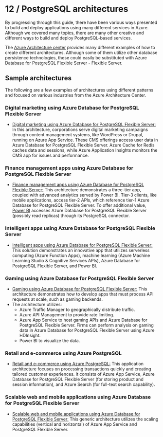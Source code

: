 # 12 / PostgreSQL architectures

By progressing through this guide, there have been various ways presented to build and deploy applications using many different services in Azure.  Although we covered many topics, there are many other creative and different ways to build and deploy PostgreSQL-based services.

The [Azure Architecture center](https://docs.microsoft.com/azure/architecture/) provides many different examples of how to create different architectures.  Although some of them utilize other database persistence technologies, these could easily be substituted with Azure Database for PostgreSQL Flexible Server - Flexible Server.  

## Sample architectures

The following are a few examples of architectures using different patterns and focused on various industries from the Azure Architecture Center.

### Digital marketing using Azure Database for PostgreSQL Flexible Server

- [Digital marketing using Azure Database for PostgreSQL Flexible Server:](https://docs.microsoft.com/azure/architecture/solution-ideas/articles/digital-marketing-using-azure-database-for-PostgreSQL) In this architecture, corporations serve digital marketing campaigns through content management systems, like WordPress or Drupal, running on Azure App Service. These CMS offerings access user data in Azure Database for PostgreSQL Flexible Server. Azure Cache for Redis caches data and sessions, while Azure Application Insights monitors the CMS app for issues and performance.

### Finance management apps using Azure Database for PostgreSQL Flexible Server

- [Finance management apps using Azure Database for PostgreSQL Flexible Server:](https://docs.microsoft.com/azure/architecture/solution-ideas/articles/finance-management-apps-using-azure-database-for-PostgreSQL) This architecture demonstrates a three-tier app, coupled with advanced analytics served by Power BI. Tier-3 clients, like mobile applications, access tier-2 APIs, which reference tier-1 Azure Database for PostgreSQL Flexible Server. To offer additional value, [Power BI](https://docs.microsoft.com/power-bi/fundamentals/power-bi-overview) accesses Azure Database for PostgreSQL Flexible Server (possibly read replicas) through its PostgreSQL connector.

### Intelligent apps using Azure Database for PostgreSQL Flexible Server

- [Intelligent apps using Azure Database for PostgreSQL Flexible Server:](https://docs.microsoft.com/azure/architecture/solution-ideas/articles/intelligent-apps-using-azure-database-for-PostgreSQL) This solution demonstrates an innovative app that utilizes serverless computing (Azure Function Apps), machine learning (Azure Machine Learning Studio & Cognitive Services APIs), Azure Database for PostgreSQL Flexible Server, and Power BI.

### Gaming using Azure Database for PostgreSQL Flexible Server

- [Gaming using Azure Database for PostgreSQL Flexible Server:](https://docs.microsoft.com/azure/architecture/solution-ideas/articles/gaming-using-azure-database-for-PostgreSQL) This architecture demonstrates how to develop apps that must process API requests at scale, such as gaming backends.
- The architecture utilizes:
  - Azure Traffic Manager to geographically distribute traffic.
  - Azure API Management to provide rate limiting.
  - Azure App Service to host gaming APIs and Azure Database for PostgreSQL Flexible Server. Firms can perform analysis on gaming data in Azure Database for PostgreSQL Flexible Server using Azure HDInsight.
  - Power BI to visualize the data.

### Retail and e-commerce using Azure PostgreSQL

- [Retail and e-commerce using Azure PostgreSQL:](https://docs.microsoft.com/azure/architecture/solution-ideas/articles/retail-and-ecommerce-using-azure-database-for-PostgreSQL) This application architecture focuses on processing transactions quickly and creating tailored customer experiences. It consists of Azure App Service, Azure Database for PostgreSQL Flexible Server (for storing product and session information), and Azure Search (for full-text search capability).

### Scalable web and mobile applications using Azure Database for PostgreSQL Flexible Server

- [Scalable web and mobile applications using Azure Database for PostgreSQL Flexible Server:](https://docs.microsoft.com/azure/architecture/solution-ideas/articles/scalable-web-and-mobile-applications-using-azure-database-for-PostgreSQL) This generic architecture utilizes the scaling capabilities (vertical and horizontal) of Azure App Service and PostgreSQL Flexible Server.
